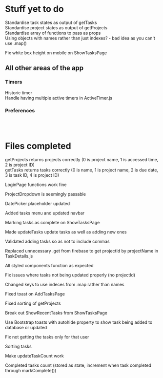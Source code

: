 # Stuff yet to do
Standardise task states as output of getTasks  
Standardise project states as output of getProjects  
Standardise array of functions to pass as props  
Using objects with names rather than just indexes? - bad idea as you can't use .map()  



Fix white box height on mobile on ShowTasksPage  




## All other areas of the app  
### Timers  
Historic timer  
Handle having multiple active timers in ActiveTimer.js  



### Preferences

<br/><br/>


# Files completed
getProjects returns projects correctly
(0 is project name, 1 is accessed time, 2 is project ID)   
getTasks returns tasks correctly
(0 is name, 1 is project name, 2 is due date, 3 is task ID, 4 is project ID)  

LoginPage functions work fine  

ProjectDropdown is seemingly passable

DatePicker placeholder updated

Added tasks menu and updated navbar  

Marking tasks as complete on ShowTasksPage  

Made updateTasks update tasks as well as adding new ones  

Validated adding tasks so as not to include commas  

Replaced unnecessary .get from firebase to get projectId by projectName in TaskDetails.js   

All styled components function as expected  

Fix issues where tasks not being updated properly (no projectId)  

Changed keys to use indeces from .map rather than names  

Fixed toast on AddTasksPage  

Fixed sorting of getProjects  

Break out ShowRecentTasks from ShowTasksPage  

Use Bootstrap toasts with autohide property to show task being added to database or updated  

Fix not getting the tasks only for that user  

Sorting tasks  

Make updateTaskCount work  

Completed tasks count (stored as state, increment when task completed through markComplete())  
